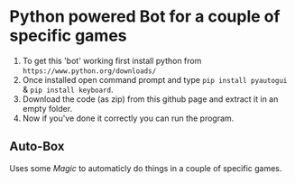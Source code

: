 # Python powered Bot for a couple of specific games

1. To get this 'bot' working first install python from `https://www.python.org/downloads/`
2. Once installed open command prompt and type `pip install pyautogui` & `pip install keyboard`.
3. Download the code (as zip) from this github page and extract it in an empty folder.
4. Now if you've done it correctly you can run the program.

## Auto-Box

  Uses some *Magic* to automaticly do things in a couple of specific games.

